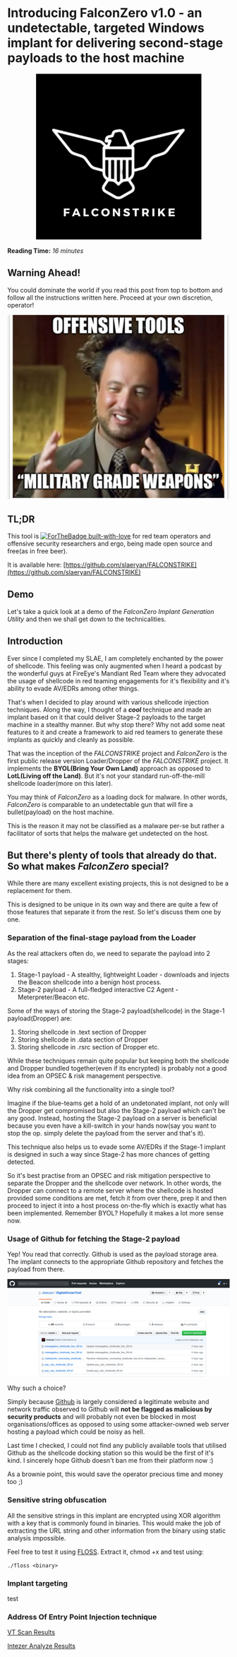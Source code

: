 # Introducing FalconZero v1.0 - an undetectable, targeted Windows implant for delivering second-stage payloads to the host machine

<p align="center">
  <img src="../assets/images/FALCONSTRIKE.png">
</p>

**Reading Time:** _16 minutes_

## Warning Ahead!
You could dominate the world if you read this post from top to bottom and follow all the instructions written here. Proceed at your own discretion, operator!

![Offensive Tools Meme](../assets/images/offensive-tools-meme.jpeg "Offensive Tools Meme")

## TL;DR
This tool is [![ForTheBadge built-with-love](http://ForTheBadge.com/images/badges/built-with-love.svg)](https://GitHub.com/Naereen/) for red team operators and offensive security researchers and ergo, being made open source and free(as in free beer).

It is available here: [https://github.com/slaeryan/FALCONSTRIKE](https://github.com/slaeryan/FALCONSTRIKE)

## Demo
Let's take a quick look at a demo of the _FalconZero Implant Generation Utility_ and then we shall get down to the technicalities.

<script id="asciicast-xGZ7B6Vn2byMWniewydzQCEco" src="https://asciinema.org/a/xGZ7B6Vn2byMWniewydzQCEco.js" async></script>

## Introduction
Ever since I completed my SLAE, I am completely enchanted by the power of shellcode. This feeling was only augmented when I heard a podcast by the wonderful guys at FireEye's Mandiant Red Team where they advocated the usage of shellcode in red teaming engagements for it's flexibility and it's ability to evade AV/EDRs among other things.

That's when I decided to play around with various shellcode injection techniques. Along the way, I thought of a ***cool*** technique and made an implant based on it that could deliver Stage-2 payloads to the target machine in a stealthy manner. 
But why stop there? Why not add some neat features to it and create a framework to aid red teamers to generate these implants as quickly and cleanly as possible.

That was the inception of the _FALCONSTRIKE_ project and _FalconZero_ is the first public release version Loader/Dropper of the _FALCONSTRIKE_ project. It implements the **BYOL(Bring Your Own Land)** approach as opposed to **LotL(Living off the Land)**.
But it's not your standard run-off-the-mill shellcode loader(more on this later).

You may think of _FalconZero_ as a loading dock for malware. In other words, _FalconZero_ is comparable to an undetectable gun that will fire a bullet(payload) on the host machine.

This is the reason it may not be classified as a malware per-se but rather a facilitator of sorts that helps the malware get undetected on the host.

## But there's plenty of tools that already do that. So what makes _FalconZero_ special?
While there are many excellent existing projects, this is not designed to be a replacement for them.

This is designed to be unique in its own way and there are quite a few of those features that separate it from the rest. So let's discuss them one by one.
### Separation of the final-stage payload from the Loader
As the real attackers often do, we need to separate the payload into 2 stages:

1. Stage-1 payload - A stealthy, lightweight Loader - downloads and injects the Beacon shellcode into a benign host process.
1. Stage-2 payload - A full-fledged interactive C2 Agent - Meterpreter/Beacon etc.

Some of the ways of storing the Stage-2 payload(shellcode) in the Stage-1 payload(Dropper) are:

1. Storing shellcode in .text section of Dropper
1. Storing shellcode in .data section of Dropper
1. Storing shellcode in .rsrc section of Dropper etc.

While these techniques remain quite popular but keeping both the shellcode and Dropper bundled together(even if its encrypted) is probably not a good idea from an OPSEC & risk management perspective.

Why risk combining all the functionality into a single tool?

Imagine if the blue-teams get a hold of an undetonated implant, not only will the Dropper get compromised but also the Stage-2 payload which can't be any good. Instead, hosting the Stage-2 payload on a server is beneficial because you even have a kill-switch in your hands now(say you want to stop the op. simply delete the payload from the server and that's it).

This technique also helps us to evade some AV/EDRs if the Stage-1 implant is designed in such a way since Stage-2 has more chances of getting detected.

So it's best practise from an OPSEC and risk mitigation perspective to separate the Dropper and the shellcode over network. In other words, the Dropper can connect to a remote server where the shellcode is hosted provided some conditions are met, fetch it from over there, prep it and then proceed to inject it into a host process on-the-fly which is exactly what has been implemented. Remember BYOL? Hopefully it makes a lot more sense now.
### Usage of Github for fetching the Stage-2 payload
Yep! You read that correctly. Github is used as the payload storage area. 
The implant connects to the appropriate Github repository and fetches the payload from there.

![Github Payload Dock](../assets/images/github-payload-dock.png "Github Payload Dock")

Why such a choice?

Simply because [Github](https://github.com) is largely considered a legitimate website and network traffic observed to Github will **not be flagged as malicious by security products** and will probably not even be blocked in most organisations/offices as opposed to using some attacker-owned web server hosting a payload which could be noisy as hell.

Last time I checked, I could not find any publicly available tools that utilised Github as the shellcode docking station so this would be the first of it's kind.
I sincerely hope Github doesn't ban me from their platform now :)

As a brownie point, this would save the operator precious time and money too ;)
### Sensitive string obfuscation
All the sensitive strings in this implant are encrypted using XOR algorithm with a key that is commonly found in binaries. This would make the job of extracting the URL string and other information from the binary using static analysis impossible.

Feel free to test it using [FLOSS](https://github.com/fireeye/flare-floss/releases/download/v1.5.0/floss-1.5.0-GNU.Linux.zip). Extract it, chmod +x and test using:

```
./floss <binary>
```

### Implant targeting
test
### Address Of Entry Point Injection technique








[VT Scan Results](https://www.virustotal.com/gui/file/987505a6c969112378bd074b43fb474710ad1d50c07c96a3b9dfb87e7f94a2c8/detection)

[Intezer Analyze Results](https://analyze.intezer.com/#/analyses/32930dbf-0bb4-4817-a682-75b3e87bbddb)
